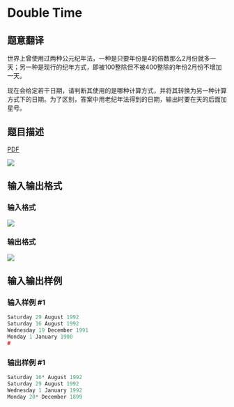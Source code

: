 # Double Time

## 题意翻译

世界上曾使用过两种公元纪年法，一种是只要年份是4的倍数那么2月份就多一天；另一种是现行的纪年方式，即被100整除但不被400整除的年份2月份不增加一天。

现在会给定若干日期，请判断其使用的是哪种计算方式，并将其转换为另一种计算方式下的日期。为了区别，答案中用老纪年法得到的日期，输出时要在天的后面加星号。

## 题目描述

[problemUrl]: https://uva.onlinejudge.org/index.php?option=com_onlinejudge&Itemid=8&category=3&page=show_problem&problem=86

[PDF](https://uva.onlinejudge.org/external/1/p150.pdf)

![](https://cdn.luogu.com.cn/upload/vjudge_pic/UVA150/c8c1a686ae579af3881ff613fefe32d225b706d7.png)

## 输入输出格式

### 输入格式

![](https://cdn.luogu.com.cn/upload/vjudge_pic/UVA150/ad2da6d0f4e05a8bd6a0ddcd511828fbceb115b1.png)

### 输出格式

![](https://cdn.luogu.com.cn/upload/vjudge_pic/UVA150/dc75671cea7dde9f955c27a3ed57507ad8dca0b4.png)

## 输入输出样例

### 输入样例 #1

```cpp
Saturday 29 August 1992
Saturday 16 August 1992
Wednesday 19 December 1991
Monday 1 January 1900
#
```


### 输出样例 #1

```cpp
Saturday 16* August 1992
Saturday 29 August 1992
Wednesday 1 January 1992
Monday 20* December 1899
```


